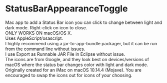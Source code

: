 # StatusBarAppearanceToggle
Mac app to add a Status Bar icon you can click to change between light and dark mode. Right-click on icon to close.  
ONLY WORKS ON macOS/OS X.  
Uses AppleScript/osascript.  
I highly recommend using a jar-to-app-bundle packager, but it can be run from the command line without issues.  
I use Export as Runnable JAR File in Eclipse without issue.  
The icons are from Google, and they look best on devices/versions of macOS where the status bar changes color with light and dark mode. Originally created for an iMac on macOS 10.14.4 (Mojave). You are encouraged to swap the icons out for icons of your choosing.
